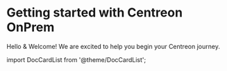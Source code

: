 # Getting started with Centreon OnPrem

Hello & Welcome! We are excited to help you begin your Centreon journey.

import DocCardList from '@theme/DocCardList';

<DocCardList />
